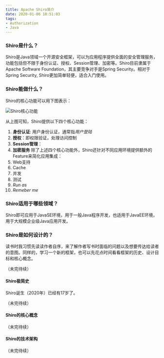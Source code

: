 ```yaml
---
title: Apache Shiro简介
date: 2020-01-06 18:51:03
tags:
- Authorization
- Java
---
```


### Shiro是什么？
Shiro是Java领域一个开源安全框架，可以为应用程序提供全面的安全管理服务，功能包括但不限于身份认证、授权、Session管理、加密等。Shiro目前隶属于Apache Software Foundation，其主要竞争对手是Spring Security。相对于Spring Security, Shiro更加简单轻便，适合入门使用。

### Shiro能做什么？
Shiro的核心功能可以用下图表示：

![Shiro核心功能](F:\Dan\work\MNBSB\素材\shiro\ShiroFeatures.png)

从上图可知，Shiro提供以下四个核心功能：
1. **身份认证**: 用户身份认证，通常指*用户登陆*
2. **授权**：即权限验证，处理访问控制
3. **Session管理**： 
4. **加密服务**
除了上述四个核心功能外，Shiro还针对不同应用环境提供额外的Feature来简化应用集成：
1. Web支持
2. Cache
3. 并发
4. 测试
5. *Run as*
6. *Remeber me*

### Shiro适用于哪些领域？
Shiro即可应用于JavaSE环境，用于一般Java程序开发，也适用于JavaEE环境，用于大规模企业级Java应用开发。

### Shiro是如何设计的？
读书时我习惯先读读作者自序，来了解作者写书时面临的问题以及想要传达给读者的意图。同样的，学习一个新的框架，也可以先花点时间看看框架的历史、设计目标和核心概念。

（未完待续）

#### Shiro极简史
Shiro诞生（2020年）已经有17岁了。

（未完待续）

#### Shiro的核心概念

（未完待续）

#### Shiro的技术架构

（未完待续）